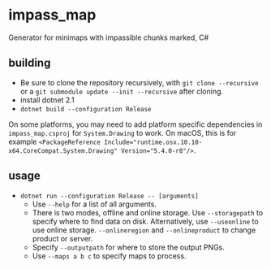 # impass_map
Generator for minimaps with impassible chunks marked, C#

## building
- Be sure to clone the repository recursively, with `git clone --recursive`
  or a `git submodule update --init --recursive` after cloning.
- install dotnet 2.1
- `dotnet build --configuration Release`

On some platforms, you may need to add platform specific dependencies in
`impass_map.csproj` for `System.Drawing` to work. On macOS, this is for
example `<PackageReference Include="runtime.osx.10.10-x64.CoreCompat.System.Drawing" Version="5.4.0-r8"/>`.

## usage
- `dotnet run --configuration Release -- [arguments]`
  - Use `--help` for a list of all arguments.
  - There is two modes, offline and online storage. Use `--storagepath` to
    specify where to find data on disk. Alternatively, use `--useonline` to
    use online storage. `--onlineregion` and `--onlineproduct` to change
    product or server.
  - Specify `--outputpath` for where to store the output PNGs.
  - Use `--maps a b c` to specify maps to process.
